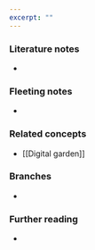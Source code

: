 ```yaml
---
excerpt: ""
---
```


### Literature notes
- 

### Fleeting notes
- 

### Related concepts
- [[Digital garden]]

### Branches
- 

### Further reading
- 